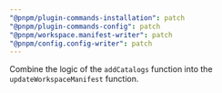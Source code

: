 ```yaml
---
"@pnpm/plugin-commands-installation": patch
"@pnpm/plugin-commands-config": patch
"@pnpm/workspace.manifest-writer": patch
"@pnpm/config.config-writer": patch
---
```


Combine the logic of the `addCatalogs` function into the `updateWorkspaceManifest` function.
